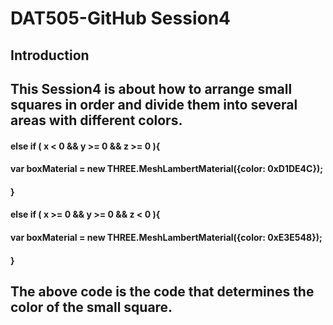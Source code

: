 # DAT505-GitHub Session4
## Introduction
## This Session4 is about how to arrange small squares in order and divide them into several areas with different colors.
#### else if ( x < 0 && y >= 0 && z >= 0 ){
#### var boxMaterial = new THREE.MeshLambertMaterial({color: 0xD1DE4C});
#### }
#### else if ( x >= 0 && y >= 0 && z < 0 ){
#### var boxMaterial = new THREE.MeshLambertMaterial({color: 0xE3E548});
#### }
## The above code is the code that determines the color of the small square.

